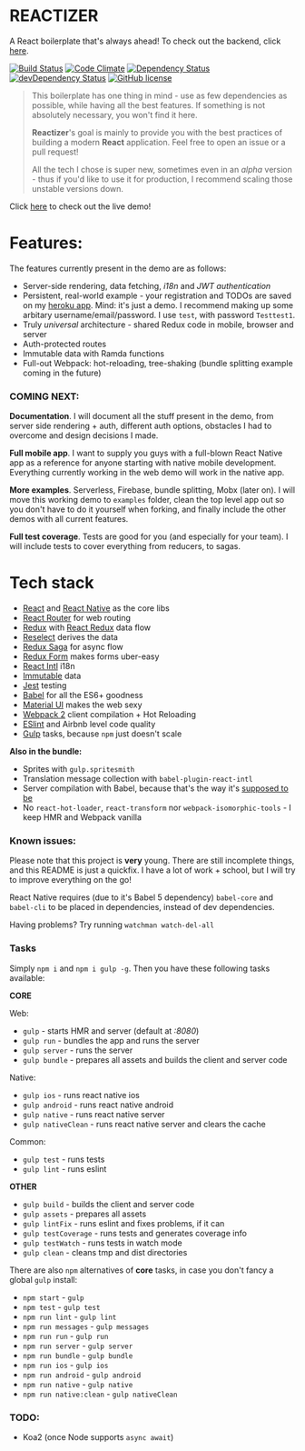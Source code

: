 # REACTIZER

A React boilerplate that's always ahead! To check out the backend, click [here](https://github.com/oreqizer/reactizer-api).

[![Build Status](https://travis-ci.org/oreqizer/reactizer.svg?branch=develop)](https://travis-ci.org/oreqizer/reactizer)
[![Code Climate](https://codeclimate.com/github/oreqizer/reactizer/badges/gpa.svg)](https://codeclimate.com/github/oreqizer/reactizer)
[![Dependency Status](https://david-dm.org/oreqizer/reactizer.svg)](https://david-dm.org/oreqizer/reactizer)
[![devDependency Status](https://david-dm.org/oreqizer/reactizer/dev-status.svg)](https://david-dm.org/oreqizer/reactizer#info=devDependencies)
[![GitHub license](https://img.shields.io/badge/license-MIT-blue.svg)](https://raw.githubusercontent.com/oreqizer/reactizer/develop/LICENSE)

> This boilerplate has one thing in mind - use as few dependencies as possible, while having all the best features. If something is not absolutely necessary, you won't find it here.
>
> **Reactizer**'s goal is mainly to provide you with the best practices of building a modern **React** application. Feel free to open an issue or a pull request!
>
> All the tech I chose is super new, sometimes even in an *alpha* version - thus if you'd like to use it for production, I recommend scaling those unstable versions down.

Click [here](http://reactizer.herokuapp.com/) to check out the live demo!

# Features:

The features currently present in the demo are as follows:

* Server-side rendering, data fetching, *i18n* and *JWT authentication*
* Persistent, real-world example - your registration and TODOs are saved on my [heroku app](https://reactizer.herokuapp.com). Mind: it's just a demo. I recommend making up some arbitary username/email/password. I use `test`, with password `Testtest1`.
* Truly *universal* architecture - shared Redux code in mobile, browser and server
* Auth-protected routes
* Immutable data with Ramda functions
* Full-out Webpack: hot-reloading, tree-shaking (bundle splitting example coming in the future)

### COMING NEXT:

**Documentation**. I will document all the stuff present in the demo, from server side rendering + auth, different auth options, obstacles I had to overcome and design decisions I made.

**Full mobile app**. I want to supply you guys with a full-blown React Native app as a reference for anyone starting with native mobile development. Everything currently working in the web demo will work in the native app.

**More examples**. Serverless, Firebase, bundle splitting, Mobx (later on). I will move this working demo to `examples` folder, clean the top level app out so you don't have to do it yourself when forking, and finally include the other demos with all current features.

**Full test coverage**. Tests are good for you (and especially for your team). I will include tests to cover everything from reducers, to sagas.

# Tech stack

* [React](https://github.com/facebook/react) and [React Native](https://github.com/facebook/react-native) as the core libs
* [React Router](https://github.com/reactjs/react-router) for web routing
* [Redux](https://github.com/reactjs/redux) with [React Redux](https://github.com/reactjs/react-redux) data flow
* [Reselect](https://github.com/reactjs/reselect) derives the data
* [Redux Saga](https://github.com/yelouafi/redux-saga) for async flow
* [Redux Form](https://github.com/erikras/redux-form) makes forms uber-easy
* [React Intl](https://github.com/yahoo/react-intl) i18n
* [Immutable](https://github.com/facebook/immutable-js) data
* [Jest](https://github.com/facebook/jest) testing
* [Babel](https://github.com/babel/babel) for all the ES6+ goodness
* [Material UI](https://github.com/callemall/material-ui) makes the web sexy
* [Webpack 2](https://github.com/webpack/webpack) client compilation + Hot Reloading
* [ESlint](https://github.com/eslint/eslint) and Airbnb level code quality
* [Gulp](https://github.com/gulpjs/gulp) tasks, because `npm` just doesn't scale

**Also in the bundle:**

* Sprites with `gulp.spritesmith`
* Translation message collection with `babel-plugin-react-intl`
* Server compilation with Babel, because that's the way it's [supposed to be](https://medium.com/@Cuadraman/how-to-use-babel-for-production-5b95e7323c2f#.qer1pvtrg)
* No `react-hot-loader`, `react-transform` nor `webpack-isomorphic-tools` - I keep HMR and Webpack vanilla

### Known issues:

Please note that this project is **very** young. There are still incomplete things, and this README is just a quickfix. I have a lot of work + school, but I will try to improve everything on the go!

React Native requires (due to it's Babel 5 dependency) `babel-core` and `babel-cli` to be placed in dependencies, instead of dev dependencies.

Having problems? Try running `watchman watch-del-all`

### Tasks

Simply `npm i` and `npm i gulp -g`. Then you have these following tasks available:

**CORE**

Web:
* `gulp` - starts HMR and server (default at *:8080*)
* `gulp run` - bundles the app and runs the server 
* `gulp server` - runs the server
* `gulp bundle` - prepares all assets and builds the client and server code

Native:
* `gulp ios` - runs react native ios
* `gulp android` - runs react native android
* `gulp native` - runs react native server
* `gulp nativeClean` - runs react native server and clears the cache

Common:
* `gulp test` - runs tests
* `gulp lint` - runs eslint

**OTHER**

* `gulp build` - builds the client and server code
* `gulp assets` - prepares all assets
* `gulp lintFix` - runs eslint and fixes problems, if it can
* `gulp testCoverage` - runs tests and generates coverage info
* `gulp testWatch` - runs tests in watch mode
* `gulp clean` - cleans tmp and dist directories

There are also `npm` alternatives of **core** tasks, in case you don't fancy a global `gulp` install:

* `npm start` - `gulp`
* `npm test` - `gulp test`
* `npm run lint` - `gulp lint`
* `npm run messages` - `gulp messages`
* `npm run run` - `gulp run`
* `npm run server` - `gulp server`
* `npm run bundle` - `gulp bundle`
* `npm run ios` - `gulp ios`
* `npm run android` - `gulp android`
* `npm run native` - `gulp native`
* `npm run native:clean` - `gulp nativeClean`

### TODO:

* Koa2 (once Node supports `async await`)
